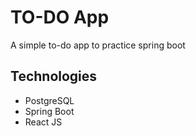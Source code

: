 # TO-DO App
A simple to-do app to practice spring boot

## Technologies
- PostgreSQL
- Spring Boot
- React JS



